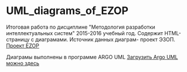 # UML_diagrams_of_EZOP
Итоговая работа по дисциплине "Методология разработки интеллектуальных систем" 2015-2016 учебный год.
Содержит HTML-страницу с диаграмами.
Источник данных диаграм- проект ЭЗОП.
[Проект EZOP](http://ezop-project.ru)

Диаграмы выполнены в программе ARGO UML
[Загрузить Argo UML можно здесь](http://argouml.tigris.org/)
